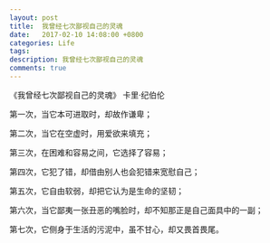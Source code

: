 ```yaml
---
layout: post
title:  我曾经七次鄙视自己的灵魂
date:   2017-02-10 14:08:00 +0800
categories: Life
tags: 
description: 我曾经七次鄙视自己的灵魂
comments: true
---
```


《我曾经七次鄙视自己的灵魂》  卡里·纪伯伦

第一次，当它本可进取时，却故作谦卑；

第二次，当它在空虚时，用爱欲来填充；

第三次，在困难和容易之间，它选择了容易；
<!-- more -->
第四次，它犯了错，却借由别人也会犯错来宽慰自己；

第五次，它自由软弱，却把它认为是生命的坚韧；

第六次，当它鄙夷一张丑恶的嘴脸时，却不知那正是自己面具中的一副；

第七次，它侧身于生活的污泥中，虽不甘心，却又畏首畏尾。